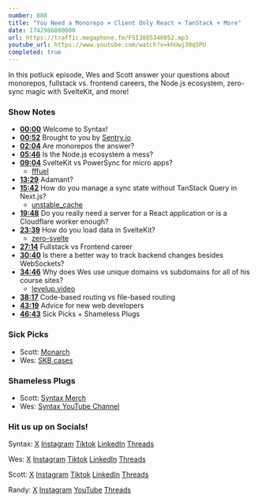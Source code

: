 ```yaml
---
number: 888
title: "You Need a Monorepo × Client Only React × TanStack + More"
date: 1742986800000
url: https://traffic.megaphone.fm/FSI3885346052.mp3
youtube_url: https://www.youtube.com/watch?v=khUwj39q5PU
completed: true
---
```


In this potluck episode, Wes and Scott answer your questions about monorepos, fullstack vs. frontend careers, the Node.js ecosystem, zero-sync magic with SvelteKit, and more!

### Show Notes

* **[00:00](#t=00:00)** Welcome to Syntax!
* **[00:52](#t=00:52)** Brought to you by [Sentry.io](https://Sentry.io)
* **[02:04](#t=02:04)** Are monorepos the answer?
* **[05:46](#t=05:46)** Is the Node.js ecosystem a mess?
* **[09:04](#t=09:04)** SvelteKit vs PowerSync for micro apps?
  - [fffuel](https://www.fffuel.co/)
* **[13:29](#t=13:29)** Adamant?
* **[15:42](#t=15:42)** How do you manage a sync state without TanStack Query in Next.js?
  - [unstable_cache](https://nextjs.org/docs/app/api-reference/functions/unstable_cache)
* **[19:48](#t=19:48)** Do you really need a server for a React application or is a Cloudflare worker enough?
* **[23:39](#t=23:39)** How do you load data in SvelteKit?
  - [zero-svelte](https://github.com/stolinski/zero-svelte/blob/main/src/routes/%2Bpage.svelte)
* **[27:14](#t=27:14)** Fullstack vs Frontend career
* **[30:40](#t=30:40)** Is there a better way to track backend changes besides WebSockets?
* **[34:46](#t=34:46)** Why does Wes use unique domains vs subdomains for all of his course sites?
  - [levelup.video](https://levelup.video/)
* **[38:17](#t=38:17)** Code-based routing vs file-based routing
* **[43:19](#t=43:19)** Advice for new web developers
* **[46:43](#t=46:43)** Sick Picks + Shameless Plugs

### Sick Picks

- Scott: [Monarch](https://www.monarchmoney.com/referral/tp2gjynkoo)
- Wes: [SKB cases](https://www.skbcases.com/)

### Shameless Plugs

- Scott: [Syntax Merch](https://sentry.shop/collections/syntax?direction=next&cursor=eyJsYXN0X2lkIjo5NDA4NTcwMTMwNzA3LCJsYXN0X3ZhbHVlIjo5fQ%3D%3D)
- Wes: [Syntax YouTube Channel](https://youtube.com/@syntaxfm)

### Hit us up on Socials!

Syntax: [X](https://twitter.com/syntaxfm) [Instagram](https://www.instagram.com/syntax_fm/) [Tiktok](https://www.tiktok.com/@syntaxfm) [LinkedIn](https://www.linkedin.com/company/96077407/admin/feed/posts/) [Threads](https://www.threads.net/@syntax_fm)

Wes: [X](https://twitter.com/wesbos) [Instagram](https://www.instagram.com/wesbos/) [Tiktok](https://www.tiktok.com/@wesbos) [LinkedIn](https://www.linkedin.com/in/wesbos/) [Threads](https://www.threads.net/@wesbos)

Scott: [X](https://twitter.com/stolinski) [Instagram](https://www.instagram.com/stolinski/) [Tiktok](https://www.tiktok.com/@stolinski) [LinkedIn](https://www.linkedin.com/in/stolinski/) [Threads](https://www.threads.net/@stolinski)

Randy: [X](https://twitter.com/randyrektor) [Instagram](https://www.instagram.com/randyrektor/) [YouTube](https://www.youtube.com/@randyrektor) [Threads](https://www.threads.net/@randyrektor)